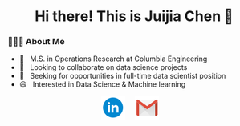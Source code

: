 
<h1 align="center">Hi there! This is Juijia Chen 👋 </h1>

<div align="left"> 
  <h3> 👩🏻‍💻 About Me </h3>

  - 🦁 &nbsp; M.S. in Operations Research at Columbia Engineering
  - 🤝 &nbsp; Looking to collaborate on data science projects
  - 🌱 &nbsp; Seeking for opportunities in full-time data scientist position
  - 😄 &nbsp; Interested in Data Science & Machine learning
</div>

<p align="center">
<a href="https://www.linkedin.com/in/juijiachen/"><img src="https://github.com/sarthak77/sarthak77/blob/master/icons/icons8-linkedin-circled-48.png" alt="LinkedIn"></a> &nbsp; &nbsp;
<a href="juijia.chen@gmail.com"><img src="https://github.com/sarthak77/sarthak77/blob/master/icons/icons8-gmail-48.png" alt="Gmail"></a> &nbsp; &nbsp;
</p>
